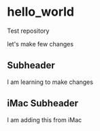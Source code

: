 # hello_world
Test repository

let's make few changes

## Subheader

I am learning to make changes

## iMac Subheader

I am adding this from iMac

